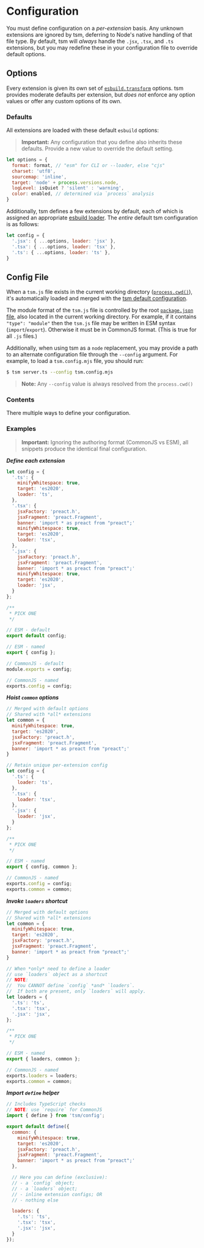 # Configuration

You must define configuration on a _per-extension_ basis. Any unknown extensions are ignored by tsm, deferring to Node's native handling of that file type. By default, tsm will _always_ handle the `.jsx`, `.tsx`, and `.ts` extensions, but you may redefine these in your configuration file to override default options.

## Options

Every extension is given its own set of [`esbuild.transform`](https://esbuild.github.io/api/#transform-api) options. tsm provides moderate defaults per extension, but _does not_ enforce any option values or offer any custom options of its own.

### Defaults

All extensions are loaded with these default `esbuild` options:

> **Important:** Any configuration that you define also inherits these defaults. Provide a new value to override the default setting.

```js
let options = {
  format: format, // "esm" for CLI or --loader, else "cjs"
  charset: 'utf8',
  sourcemap: 'inline',
  target: 'node' + process.versions.node,
  logLevel: isQuiet ? 'silent' : 'warning',
  color: enabled, // determined via `process` analysis
}
```

Additionally, tsm defines a few extensions by default, each of which is assigned an appropriate [esbuild loader](https://esbuild.github.io/content-types/). The _entire_ default tsm configuration is as follows:

```js
let config = {
  '.jsx': { ...options, loader: 'jsx' },
  '.tsx': { ...options, loader: 'tsx' },
  '.ts': { ...options, loader: 'ts' },
}
```

## Config File

When a `tsm.js` file exists in the current working directory ([`process.cwd()`](https://nodejs.org/api/process.html#process_process_cwd)), it's automatically loaded and merged with the [tsm default configuration](#defaults).

The module format of the `tsm.js` file is controlled by the root [`package.json` file](https://nodejs.org/api/esm.html#esm_enabling), also located in the current working directory. For example, if it contains `"type": "module"` then the `tsm.js` file may be written in ESM syntax (`import`/`export`). Otherwise it must be in CommonJS format. (This is true for all `.js` files.)

Additionally, when using tsm as a `node` replacement, you may provide a path to an alternate configuration file through the `--config` argument. For example, to load a `tsm.config.mjs` file, you should run:

```sh
$ tsm server.ts --config tsm.config.mjs
```

> **Note:** Any `--config` value is always resolved from the `process.cwd()`


### Contents

There multiple ways to define your configuration.

### Examples

> **Important:** Ignoring the authoring format (CommonJS vs ESM), all snippets produce the identical final configuration.


***Define each extension***

```js
let config = {
  '.ts': {
    minifyWhitespace: true,
    target: 'es2020',
    loader: 'ts',
  },
  '.tsx': {
    jsxFactory: 'preact.h',
    jsxFragment: 'preact.Fragment',
    banner: 'import * as preact from "preact";'
    minifyWhitespace: true,
    target: 'es2020',
    loader: 'tsx',
  },
  '.jsx': {
    jsxFactory: 'preact.h',
    jsxFragment: 'preact.Fragment',
    banner: 'import * as preact from "preact";'
    minifyWhitespace: true,
    target: 'es2020',
    loader: 'jsx',
  }
};

/**
 * PICK ONE
 */

// ESM - default
export default config;

// ESM - named
export { config };

// CommonJS - default
module.exports = config;

// CommonJS - named
exports.config = config;
```

***Hoist `common` options***

```js
// Merged with default options
// Shared with *all* extensions
let common = {
  minifyWhitespace: true,
  target: 'es2020',
  jsxFactory: 'preact.h',
  jsxFragment: 'preact.Fragment',
  banner: 'import * as preact from "preact";'
}

// Retain unique per-extension config
let config = {
  '.ts': {
    loader: 'ts',
  },
  '.tsx': {
    loader: 'tsx',
  },
  '.jsx': {
    loader: 'jsx',
  }
};

/**
 * PICK ONE
 */

// ESM - named
export { config, common };

// CommonJS - named
exports.config = config;
exports.common = common;
```

***Invoke `loaders` shortcut***

```js
// Merged with default options
// Shared with *all* extensions
let common = {
  minifyWhitespace: true,
  target: 'es2020',
  jsxFactory: 'preact.h',
  jsxFragment: 'preact.Fragment',
  banner: 'import * as preact from "preact";'
}

// When *only* need to define a loader
// use `loaders` object as a shortcut
// NOTE:
//  You CANNOT define `config` *and* `loaders`.
//  If both are present, only `loaders` will apply.
let loaders = {
  '.ts': 'ts',
  '.tsx': 'tsx',
  '.jsx': 'jsx',
};

/**
 * PICK ONE
 */

// ESM - named
export { loaders, common };

// CommonJS - named
exports.loaders = loaders;
exports.common = common;
```

***Import `define` helper***

```js
// Includes TypeScript checks
// NOTE: use `require` for CommonJS
import { define } from 'tsm/config';

export default define({
  common: {
    minifyWhitespace: true,
    target: 'es2020',
    jsxFactory: 'preact.h',
    jsxFragment: 'preact.Fragment',
    banner: 'import * as preact from "preact";'
  },

  // Here you can define (exclusive):
  // - a `config` object;
  // - a `loaders` object;
  // - inline extension configs; OR
  // - nothing else

  loaders: {
    '.ts': 'ts',
    '.tsx': 'tsx',
    '.jsx': 'jsx',
  }
});
```

